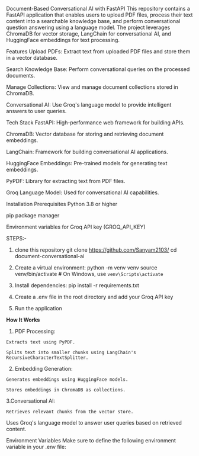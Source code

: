 Document-Based Conversational AI with FastAPI
This repository contains a FastAPI application that enables users to upload PDF files, process their text content into a searchable knowledge base, and perform conversational question answering using a language model. The project leverages ChromaDB for vector storage, LangChain for conversational AI, and HuggingFace embeddings for text processing.

Features
Upload PDFs: Extract text from uploaded PDF files and store them in a vector database.

Search Knowledge Base: Perform conversational queries on the processed documents.

Manage Collections: View and manage document collections stored in ChromaDB.

Conversational AI: Use Groq's language model to provide intelligent answers to user queries.

Tech Stack
FastAPI: High-performance web framework for building APIs.

ChromaDB: Vector database for storing and retrieving document embeddings.

LangChain: Framework for building conversational AI applications.

HuggingFace Embeddings: Pre-trained models for generating text embeddings.

PyPDF: Library for extracting text from PDF files.

Groq Language Model: Used for conversational AI capabilities.

Installation
Prerequisites
Python 3.8 or higher

pip package manager

Environment variables for Groq API key (GROQ_API_KEY)


STEPS:- 

1. clone this repository
  git clone https://github.com/Sanyam2103/
  cd document-conversational-ai
2. Create a virtual environment:
     python -m venv venv
    source venv/bin/activate  # On Windows, use `venv\Scripts\activate`

3. Install dependencies:
     pip install -r requirements.txt
   
5. Create a .env file in the root directory and add your Groq API key

6. Run the application


**How It Works**

  1. PDF Processing:
  
    Extracts text using PyPDF.
    
    Splits text into smaller chunks using LangChain's RecursiveCharacterTextSplitter.
  
  2. Embedding Generation:
  
    Generates embeddings using HuggingFace models.
    
    Stores embeddings in ChromaDB as collections.

  3.Conversational AI:
  
    Retrieves relevant chunks from the vector store.
  
  Uses Groq's language model to answer user queries based on retrieved content.

Environment Variables
Make sure to define the following environment variable in your .env file:

